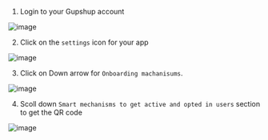 1. Login to your Gupshup account



![image](https://user-images.githubusercontent.com/32592458/220826581-84febd93-1abc-47e9-9129-02162d13515a.png)



2. Click on the `settings` icon for your app

![image](https://user-images.githubusercontent.com/32592458/220826589-200c7dbf-e1ed-47f0-8051-f54b5dd316fd.png)



3. Click on Down arrow for `Onboarding machanisums`.

![image](https://user-images.githubusercontent.com/32592458/220826599-b9caa656-118e-4313-b5c8-5e14c15898b4.png)



4. Scoll down `Smart mechanisms to get active and opted in users` section to get the QR code

![image](https://user-images.githubusercontent.com/32592458/220826607-3ca26188-3e74-4bf4-a638-73462ca06dc6.png)
